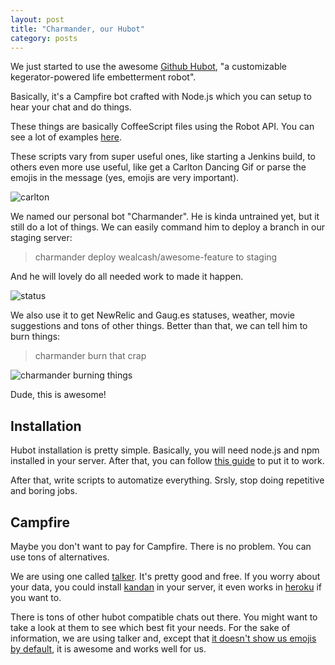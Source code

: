 ```yaml
---
layout: post
title: "Charmander, our Hubot"
category: posts
---
```



We just started to use the awesome [Github Hubot][hubot], "a customizable
kegerator-powered life embetterment robot".

Basically, it's a Campfire bot crafted with Node.js which you can setup to
hear your chat and do things.

These things are basically CoffeeScript files using the Robot API. You can
see a lot of examples [here][hubot-scripts].

These scripts vary from super useful ones, like starting a Jenkins build, to
others even more use useful, like get a Carlton Dancing Gif or parse the
emojis in the message (yes, emojis are very important).

![carlton](http://gifsoup.com/webroot/animatedgifs/131815_o.gif)

We named our personal bot "Charmander". He is kinda untrained yet, but it still
do a lot of things. We can easily command him to deploy a branch in our staging
server:

> charmander deploy wealcash/awesome-feature to staging

And he will lovely do all needed work to made it happen.

![status](https://lh6.googleusercontent.com/odaYjOwZBkhJK-ZywQ5xUicanLwPaiGysOv7Qi291Zo=s0)

We also use it to get NewRelic and Gaug.es statuses, weather, movie suggestions
and tons of other things. Better than that, we can tell him to burn things:

> charmander burn that crap

![charmander burning things](http://24.media.tumblr.com/69c947ad72c230f72d55a93bed958417/tumblr_mhthj8aPR21s595b5o1_500.gif)

Dude, this is awesome!

## Installation

Hubot installation is pretty simple. Basically, you will need node.js and npm
installed in your server. After that, you can follow [this guide][hubot-install]
to put it to work.

After that, write scripts to automatize everything. Srsly, stop doing repetitive
and boring jobs.

## Campfire

Maybe you don't want to pay for Campfire. There is no problem. You can use tons of
alternatives.

We are using one called [talker][talker]. It's pretty good and free. If you worry
about your data, you could install [kandan][kandan] in your server, it even works
in [heroku][heroku] if you want to.

There is tons of other hubot compatible chats out there. You might want to take a
look at them to see which best fit your needs. For the sake of information, we are
using talker and, except that [it doesn't show us emojis by default][emoji-gist],
it is awesome and works well for us.


[hubot]: http://hubot.github.com/
[hubot-scripts]: https://github.com/github/hubot-scripts
[hubot-install]: https://github.com/github/hubot/tree/master/docs
[heroku]: https://heroku.com/
[kandan]: http://kandanapp.com/
[talker]: http://talkerapp.com/
[emoji-gist]: https://gist.github.com/caarlos0/6190280
